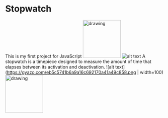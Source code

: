 # Stopwatch
This is my first project for JavaScript
<img src="https://www.seekpng.com/png/detail/72-725485_clipart-transparent-stop-watch-drawing-at-getdrawings-stopwatch.png" alt="drawing" width="120"/>
![alt text]()
A stopwatch is a timepiece designed to measure the amount of time that elapses between its activation and deactivation.
![alt text](https://gyazo.com/eb5c5741b6a9a16c692170a41a49c858.png | width=100)
<img src="https://www.seekpng.com/png/detail/72-725485_clipart-transparent-stop-watch-drawing-at-getdrawings-stopwatch.png" alt="drawing" width="120"/>
